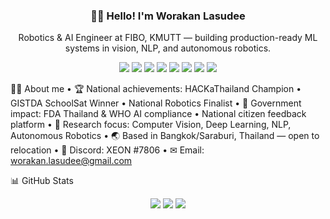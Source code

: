 <h3 align="center">👋🏼 Hello! I'm Worakan Lasudee</h3>

<p align="center">Robotics & AI Engineer at FIBO, KMUTT — building production-ready ML systems in vision, NLP, and autonomous robotics.</p>

<div align="center">

  <img src="https://img.shields.io/badge/c++-%2300599C.svg?style=for-the-badge&logo=c%2B%2B&logoColor=white">

  <img src="https://img.shields.io/badge/python-3670A0?style=for-the-badge&logo=python&logoColor=ffdd54">

  <img src="https://img.shields.io/badge/pytorch-%23EE4C2C.svg?style=for-the-badge&logo=pytorch&logoColor=white">

  <img src="https://img.shields.io/badge/tensorflow-%23FF6F00.svg?style=for-the-badge&logo=tensorflow&logoColor=white">

  <img src="https://img.shields.io/badge/opencv-5C3EE8?style=for-the-badge&logo=opencv&logoColor=white">

  <img src="https://img.shields.io/badge/scikit--learn-%23F7931E.svg?style=for-the-badge&logo=scikit-learn&logoColor=white">

  <img src="https://img.shields.io/badge/docker-2496ED?style=for-the-badge&logo=docker&logoColor=white">

  <img src="https://img.shields.io/badge/ros-%2322312b.svg?style=for-the-badge&logo=ros&logoColor=white">

</div>

🤝🏼 About me
 • 🏆 National achievements: HACKaThailand Champion • GISTDA SchoolSat Winner • National Robotics Finalist
 • 🤝 Government impact: FDA Thailand & WHO AI compliance • National citizen feedback platform
 • 🔬 Research focus: Computer Vision, Deep Learning, NLP, Autonomous Robotics
 • 🌏 Based in Bangkok/Saraburi, Thailand — open to relocation
 • 👾 Discord: XEON #7806
 • ✉ Email: worakan.lasudee@gmail.com

📊 GitHub Stats

<div align="center">

  <img src="https://github-readme-stats.vercel.app/api?username=Lworakan&theme=dark&hide_border=false&include_all_commits=false&count_private=true">

  <img src="https://github-readme-streak-stats.herokuapp.com/?user=Lworakan&theme=dark&hide_border=false">

  <img src="https://github-readme-stats.vercel.app/api/top-langs/?username=Lworakan&theme=dark&hide_border=false&include_all_commits=false&count_private=true&layout=compact">

</div>
